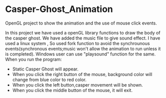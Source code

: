 # Casper-Ghost_Animation
OpenGL project to show the animation and the use of mouse click events.

In this project we have used a openGL library functions to draw the body of the casper ghost. We have added the music file to give sound effect.
I have used a linux system , So used fork function to avoid the synchrounous events(synchronous events;music won't allow the animation to run unless it is completed).
Windows user can use "playsound" function for the same.
When you run the program:
* Static Casper Ghost will appear.
* When you click the right button of the mouse, background color will change from blue color to red color.
* When you click the left button,casper movement will be shown.
* When you click the middle button of the mouse, it will exit.
